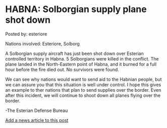 # HABNA: Solborgian supply plane shot down

Posted by: esteriore

Nations involved: Esteriore, Solborg

A Solborgian supply aircraft has just been shot down over Esterian controlled territory in Habna. 5 Solborgians were killed in the conflict. The plane landed in the North-Eastern point of Habna, and it burned for a full hour before the fire died out. No survivors were found.

We can see why nations would want to send aid to the Habnian people, but we can assure you that this situation is well under control. I hope this gives an example to ther nations that plan to send supplies over the border. Even after this incident, we will continue to shoot down all planes flying over the border.

-The Esterian Defense Bureau

[Add a news article to this post](http://solborg.xyz/rp/admin.php?event=2016-11-14_solborgian-supply-plane-shot-down-esteriore)


